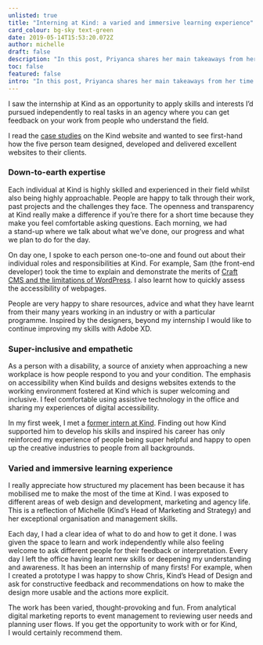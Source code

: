 ```yaml
---
unlisted: true
title: "Interning at Kind: a varied and immersive learning experience"
card_colour: bg-sky text-green
date: 2019-05-14T15:53:20.072Z
author: michelle
draft: false
description: "In this post, Priyanca shares her main takeaways from her time at Kind. "
toc: false
featured: false
intro: "In this post, Priyanca shares her main takeaways from her time at Kind. "
---
```

I saw the internship at Kind as an opportunity to apply skills and interests I’d pursued independently to real tasks in an agency where you can get feedback on your work from people who understand the field.

I read the [case studies](https://madebykind.com/case-studies) on the Kind website and wanted to see first-hand how the five person team designed, developed and delivered excellent websites to their clients. 

### Down-to-earth expertise

Each individual at Kind is highly skilled and experienced in their field whilst also being highly approachable. People are happy to talk through their work, past projects and the challenges they face. The openness and transparency at Kind really make a difference if you’re there for a short time because they make you feel comfortable asking questions. Each morning, we had a stand-up where we talk about what we’ve done, our progress and what we plan to do for the day.

On day one, I spoke to each person one-to-one and found out about their individual roles and responsibilities at Kind. For example, Sam (the front-end developer) took the time to explain and demonstrate the merits of [Craft CMS and the limitations of WordPress](https://madebykind.com/thinking/why-you-should-be-considering-craft-over-wordpress). I also learnt how to quickly assess the accessibility of webpages. 

People are very happy to share resources, advice and what they have learnt from their many years working in an industry or with a particular programme. Inspired by the designers, beyond my internship I would like to continue improving my skills with Adobe XD. 

### Super-inclusive and empathetic

As a person with a disability, a source of anxiety when approaching a new workplace is how people respond to you and your condition. The emphasis on accessibility when Kind builds and designs websites extends to the working environment fostered at Kind which is super welcoming and inclusive. I feel comfortable using assistive technology in the office and sharing my experiences of digital accessibility.

In my first week, I met a [former intern at Kind](https://madebykind.com/blog/making-the-most-of-an-internship). Finding out how Kind supported him to develop his skills and inspired his career has only reinforced my experience of people being super helpful and happy to open up the creative industries to people from all backgrounds. 

### Varied and immersive learning experience

I really appreciate how structured my placement has been because it has mobilised me to make the most of the time at Kind. I was exposed to different areas of web design and development, marketing and agency life. This is a reflection of Michelle (Kind’s Head of Marketing and Strategy) and her exceptional organisation and management skills.

Each day, I had a clear idea of what to do and how to get it done. I was given the space to learn and work independently while also feeling welcome to ask different people for their feedback or interpretation. Every day I left the office having learnt new skills or deepening my understanding and awareness. It has been an internship of many firsts! For example, when I created a prototype I was happy to show Chris, Kind’s Head of Design and ask for constructive feedback and recommendations on how to make the design more usable and the actions more explicit. 

The work has been varied, thought-provoking and fun. From analytical digital marketing reports to event management to reviewing user needs and planning user flows. If you get the opportunity to work with or for Kind, I would certainly recommend them.
